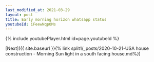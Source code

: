 ```yaml
---
last_modified_at: 2021-03-29
layout: post
title: Early morning horizon whatsapp status
youtubeId: iFeewNqpOMs
---
```


{% include youtubePlayer.html id=page.youtubeId %}

[Next]({{ site.baseurl }}{% link split1/_posts/2020-10-21-USA house construction - Morning Sun light in a south facing house.md%})
